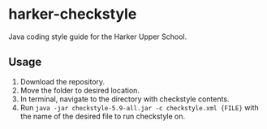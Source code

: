 # harker-checkstyle
Java coding style guide for the Harker Upper School.

## Usage
1. Download the repository.
2. Move the folder to desired location.
3. In terminal, navigate to the directory with checkstyle contents.
4. Run `java -jar checkstyle-5.9-all.jar -c checkstyle.xml {FILE}` with the name of the desired file to run checkstyle on.
